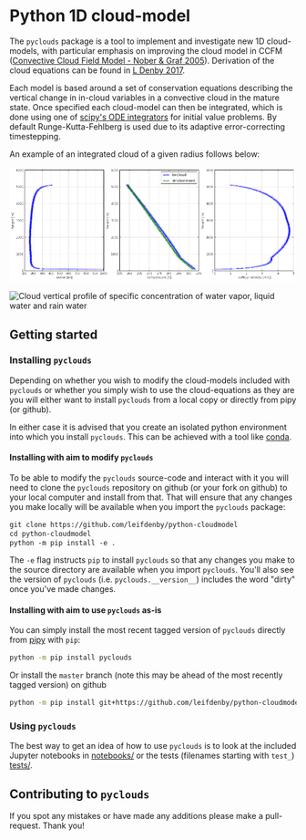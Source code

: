 # Python 1D cloud-model

The `pyclouds` package is a tool to implement and investigate new 1D
cloud-models, with particular emphasis on improving the cloud model in
CCFM ([Convective Cloud Field Model - Nober & Graf
2005](http://www.atmos-chem-phys.net/5/2749/2005/acp-5-2749-2005.html)).
Derivation of the cloud equations can be found in [L Denby
2017](https://www.repository.cam.ac.uk/handle/1810/269850).

Each model is based around a set of conservation equations describing the
vertical change in in-cloud variables in a convective cloud in the mature state.
Once specified each cloud-model can then be integrated, which is done
using one of [scipy's ODE integrators](https://docs.scipy.org/doc/scipy/reference/generated/scipy.integrate.solve_ivp.html#scipy.integrate.solve_ivp)
for initial value problems. By default Runge-Kutta-Fehlberg is used due to
its adaptive error-correcting timestepping.

An example of an integrated cloud of a given radius follows below:

![Cloud vertical radius, temperature and vertical velocity](doc/cloud_profile.png)

![Cloud vertical profile of specific concentration of water vapor, liquid water
and rain water](doc/cloud_hydrometeors.png)

## Getting started

### Installing `pyclouds`

Depending on whether you wish to modify the cloud-models included with
`pyclouds` or whether you simply wish to use the cloud-equations as they
are you will either want to install `pyclouds` from a local copy or
directly from pipy (or github).

In either case it is advised that you create an isolated python
environment into which you install `pyclouds`. This can be achieved with
a tool like [conda](https://docs.conda.io/en/latest/miniconda.html#installing).

#### Installing with aim to modify `pyclouds`

To be able to modify the `pyclouds` source-code and interact with it you will
need to clone the `pyclouds` repository on github (or your fork on github)
to your local computer and install from that. That will ensure that any
changes you make locally will be available when you import the `pyclouds`
package:

```
git clone https://github.com/leifdenby/python-cloudmodel
cd python-cloudmodel
python -m pip install -e .
```

The `-e` flag instructs `pip` to install `pyclouds` so that any changes
you make to the source directory are available when you import `pyclouds`.
You'll also see the version of `pyclouds` (i.e. `pyclouds.__version__`)
includes the word "dirty" once you've made changes.

#### Installing with aim to use `pyclouds` as-is

You can simply install the most recent tagged version of `pyclouds`
directly from [pipy](https://pypi.org/) with `pip`:

```bash
python -m pip install pyclouds
```

Or install the `master` branch (note this may be ahead of the most
recently tagged version) on github

```bash
python -m pip install git+https://github.com/leifdenby/python-cloudmodel#egg=pyclouds
```

### Using `pyclouds`

The best way to get an idea of how to use `pyclouds` is to look at the
included Jupyter notebooks in [notebooks/](notebooks/) or the tests
(filenames starting with `test_`) [tests/](tests/).

## Contributing to `pyclouds`

If you spot any mistakes or have made any additions please make a
pull-request. Thank you!
